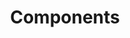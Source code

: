 ---
layout: landing-page
sectionKey: Components
title: Components
description: Save time with reusable, accessible components for forms, navigation, panels, tables and more.
details: Components are reusable parts of a user interface. Using pre-built, core elements that allows designers and developers to build consistent pages on GOV.UK.
image:
  src: /assets/images/components.svg
  alt: Four separate building block pieces.
---